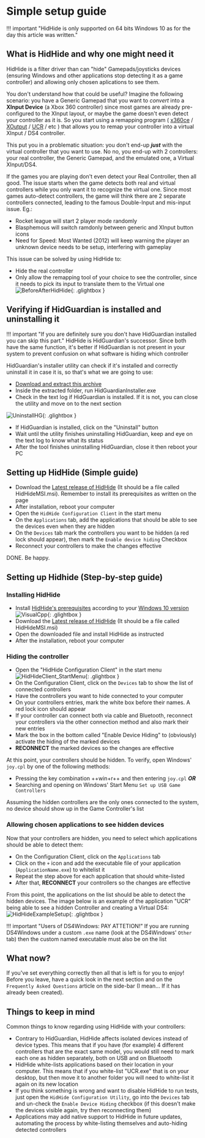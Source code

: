 # Simple setup guide

!!! important "HidHide is only supported on 64 bits Windows 10 as for the day this article was written."

## What is HidHide and why one might need it

HidHide is a filter driver than can "hide" Gamepads/joysticks devices (ensuring Windows and other applications stop detecting it as a game controller) and allowing only chosen aplications to see them.

You don't understand how that could be useful? Imagine the following scenario: you have a Generic Gamepad that you want to _convert_ into a __XInput Device__ (a Xbox 360 controller) since most games are already pre-configured to the XInput layout, or maybe the game doesn't even detect your controller as it is. So you start using a remapping program ( [x360ce](https://www.x360ce.com/) / [XOutput](https://github.com/csutorasa/XOutput) / [UCR](https://github.com/Snoothy/UCR) / etc ) that allows you to remap your controller into a virtual XInput / DS4 controller.

This put you in a problematic situation: you don't end-up ___just___ with the virtual controller that you want to use. No no, you end-up with 2 controllers: your real controller, the Generic Gamepad, and the emulated one, a Virtual XInput/DS4.

If the games you are playing don't even detect your Real Controller, then all good. The issue starts when the game detects both real and virtual controllers while you only want it to recognize the virtual one. Since most games auto-detect controllers, the game will think there are 2 separate controllers connected, leading to the famous Double-Input and mis-input issue. Eg.:

- Rocket league will start 2 player mode randomly
- Blasphemous will switch ramdonly between generic and XInput button icons
- Need for Speed: Most Wanted (2012) will keep warning the player an unknown device needs to be setup, interfering with gameplay

This issue can be solved by using HidHide to:

- Hide the real controller
- Only allow the remapping tool of your choice to see the controller, since it needs to pick its input to translate them to the Virtual one 
![BeforeAfterHidHide](images/BeforeAfterHidHide.png){: .glightbox }

## Verifying if HidGuardian is installed and uninstalling it

!!! important "If you are definitely sure you don't have HidGuardian installed you can skip this part."
    HidHide is HidGuardian's successor. Since both have the same function, it's better if HidGuardian is not present in your system to prevent confusion on what software is hiding which controller

HidGuardian's installer utility can check if it's installed and correctly uninstall it in case it is, so that's what we are going to use:

- [Download and extract this archive](https://drive.google.com/file/d/1PNL3uv_4KektN00S9fm61djypSQ-3HED/view?usp=sharing)
- Inside the extracted folder, run HidGuardianInstaller.exe
- Check in the text log if HidGuardian is installed. If it is not, you can close the utility and move on to the next section

![UninstallHG](images/uninstall_hidguardian.png){: .glightbox }

- If HidGuardian is installed, click on the "Uninstall" button
- Wait until the utility finishes uninstalling HidGuardian, keep and eye on the text log to know what its status
- After the tool finishes uninstalling HidGuardian, close it then reboot your PC

## Setting up HidHide (Simple guide)

- Download the [Latest release of HidHide](https://github.com/ViGEm/HidHide/releases) (It should be a file called HidHideMSI.msi). Remember to install its prerequisites as written on the page
- After installation, reboot your computer
- Open the `HidHide Configuration Client` in the start menu
- On the `Applications` tab, add the applications that should be able to see the devices even when they are hidden
- On the `Devices` tab mark the controllers you want to be hidden (a red lock should appear), then mark the `Enable device hiding` Checkbox
- Reconnect your controllers to make the changes effective

DONE. Be happy.

## Setting up Hidhide (Step-by-step guide)

### Installing HidHide

- Install [HidHide's prerequisites](https://support.microsoft.com/en-us/topic/the-latest-supported-visual-c-downloads-2647da03-1eea-4433-9aff-95f26a218cc0) according to your [Windows 10 version](https://vigem.org/research/How-to-check-architecture/)
![VisualCpp](images/HidHide_VisualCpp.png){: .glightbox }
- Download the [Latest release of HidHide](https://github.com/ViGEm/HidHide/releases) (It should be a file called HidHideMSI.msi)
- Open the downloaded file and install HidHide as instructed
- After the installation, reboot your computer

### Hiding the controller

- Open the "HidHide Configuration Client" in the start menu
![HidHideClient_StartMenu](images/HidHideClient_StartMenu.png){: .glightbox }
- On the Configuration Client, click on the `Devices` tab to show the list of connected controllers
- Have the controllers you want to hide connected to your computer
- On your controllers entries, mark the white box before their names. A red lock icon should appear
- If your controller can connect both via cable and Bluetooth, reconnect your controllers via the other connection method and also mark their new entries
- Mark the box in the bottom called "Enable Device Hiding" to (obviously) activate the hiding of the marked devices
- __RECONNECT__ the marked devices so the changes are effective

At this point, your controllers should be hidden. To verify, open Windows' `joy.cpl` by one of the following methods:

- Pressing the key combination ++win+r++ and then entering `joy.cpl` ___OR___
- Searching and opening on Windows' Start Menu `Set up USB Game Controllers` 

Assuming the hidden controllers are the only ones connected to the system, no device should show up in the Game Controller's list 

### Allowing chosen applications to see hidden devices

Now that your controllers are hidden, you need to select which applications should be able to detect them:

- On the Configuration Client, click on the `Applications` tab
- Click on the `+` icon and add the executable file of your application (`ApplicationName.exe`)  to whitelist it
- Repeat the step above for each application that should white-listed
- After that, __RECONNECT__ your controllers so the changes are effective

From this point, the applications on the list should be able to detect the hidden devices. The image below is an example of the application "UCR" being able to see a hidden Controller and creating a Virtual DS4: 
![HidHideExampleSetup](images/HidHideClient_ExampleSetup.png){: .glightbox }

!!! important "Users of DS4Windows: PAY ATTETION!"
    If you are running DS4Windows under a custom `.exe` name (look at the DS4Windows' `Other` tab) then the custom named executable must also be on the list

## What now?

If you've set everything correctly then all that is left is for you to enjoy! Before you leave, have a quick look in the next section and on the `Frequently Asked Questions` article on the side-bar (I mean... If it has already been created).

## Things to keep in mind

Common things to know regarding using HidHide with your controllers:

- Contrary to HidGuardian, HidHide affects isolated devices instead of device types. This means that if you have (for example) 4 different controllers that are the exact same model, you would still need to mark each one as hidden separately, both on USB and on Bluetooth
- HidHide white-lists applications based on their location in your computer. This means that if you white-list "UCR.exe" that is on your desktop, but then move it to another folder you will need to white-list it again on its new location
- If you think something is wrong and want to disable HidHide to run tests, just open the `HidHide Configuration Utility`, go into the `Devices` tab and un-check the `Enable Device Hiding` checkbox (if this doesn't make the devices visible again, try then reconnecting them)
- Applications may add native support to HidHide in future updates, automating the process by white-listing themselves and auto-hiding detected controllers




